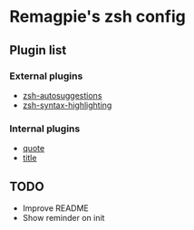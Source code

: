 # Remagpie's zsh config

## Plugin list

### External plugins
* [zsh-autosuggestions](https://github.com/zsh-users/zsh-autosuggestions)
* [zsh-syntax-highlighting](https://github.com/zsh-users/zsh-syntax-highlighting)

### Internal plugins
* [quote](https://github.com/Remagpie/.zshrc/tree/master/plugins/quote)
* [title](https://github.com/Remagpie/.zshrc/tree/master/plugins/title)

## TODO
* Improve README
* Show reminder on init
